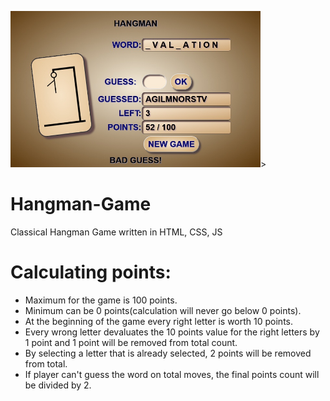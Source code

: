 <img src="Screenshot.jpg" width="400px" style="text-align:center;">>

# Hangman-Game
Classical Hangman Game written in HTML, CSS, JS

# Calculating points:
* Maximum for the game is 100 points.
* Minimum can be 0 points(calculation will never go below 0 points).
* At the beginning of the game every right letter is worth 10 points.
* Every wrong letter devaluates the 10 points value for the right letters by 1 point and 1 point will be removed from total count.
* By selecting a letter that is already selected, 2 points will be removed from total.
* If player can't guess the word on total moves, the final points count will be divided by 2.
